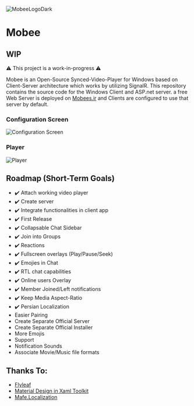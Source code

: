 ![MobeeLogoDark](https://user-images.githubusercontent.com/30866718/210573912-b4bcf837-c029-4f71-a311-7fcab9b8d33e.png)

# Mobee
## WIP
⚠️ This project is a work-in-progress ⚠️

Mobee is an Open-Source Synced-Video-Player for Windows based on Client-Server architecture which works by utilizing SignalR. This repository contains the source code for the Windows Client and ASP.net server. a free Web Server is deployed on [Mobees.ir](https://mobees.ir/) and Clients are configured to use that server by default.

### Configuration Screen
![Configuration Screen](https://user-images.githubusercontent.com/30866718/231969260-3bcc84a7-5b87-4e8d-8d70-dc5f7d451de3.png)

### Player
![Player](https://user-images.githubusercontent.com/30866718/231970191-578183bc-35f5-435b-a4dc-35b46780fa33.png)

## Roadmap (Short-Term Goals)
 - ✔️ Attach working video player
 - ✔️ Create server
 - ✔️ Integrate functionalities in client app
 - ✔️ First Release
 - ✔️ Collapsable Chat Sidebar
 - ✔️ Join into Groups
 - ✔️ Reactions
 - ✔️ Fullscreen overlays (Play/Pause/Seek)
 - ✔️ Emojies in Chat
 - ✔️ RTL chat capabilities
 - ✔️ Online users Overlay
 - ✔️ Member Joined/Left notifications
 - ✔️ Keep Media Aspect-Ratio
 - ✔️ Persian Localization
 - Easier Pairing
 - Create Separate Official Server
 - Create Separate Official Installer
 - More Emojis
 - Support
 - Notification Sounds
 - Associate Movie/Music file formats
 
## Thanks To:
 - [Flyleaf](https://github.com/SuRGeoNix/Flyleaf)
 - [Material Design in Xaml Toolkit](https://github.com/MaterialDesignInXAML/MaterialDesignInXamlToolkit/)
 - [Mafe.Localization](https://github.com/fmazzant/Localization)
 
